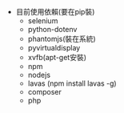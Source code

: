 * 目前使用依賴(要在pip裝)
    * selenium
    * python-dotenv
    * phantomjs(裝在系統)
    * pyvirtualdisplay
    * xvfb(apt-get安裝)
    * npm
    * nodejs
    * lavas (npm install lavas -g)
    * composer
    * php